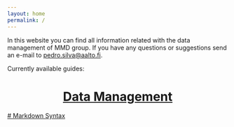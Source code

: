 ```yaml
---
layout: home
permalink: /
---
```


In this website you can find all information related with the data management of MMD group. If you have any questions or suggestions send an e-mail to <pedro.silva@aalto.fi>.

Currently available guides:

<h1 style="text-align:center;"> 
	<a href="/documentation/dm/dm">
		Data Management
	</a>
</h1>

<a href="/documentation/syntax/syntax">
	# Markdown Syntax
</a>